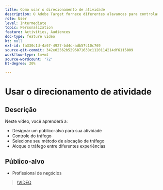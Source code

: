 ```yaml
---
title: Como usar o direcionamento de atividade
description: O Adobe Target fornece diferentes alavancas para controlar as experiências mostradas para públicos diferentes quando uma atividade é ativada. Saiba como controlar quem vê o quê usando públicos e alocação de tráfego.
role: User
level: Intermediate
topic: Personalization
feature: Activities, Audiences
doc-type: feature video
kt: null
exl-id: fa330c1d-4a67-4927-bd4c-adb57c10c769
source-git-commit: 342e02562b5296871638c1120114214df6115809
workflow-type: tm+mt
source-wordcount: '72'
ht-degree: 30%

---
```


# Usar o direcionamento de atividade

## Descrição

Neste vídeo, você aprenderá a:

* Designar um público-alvo para sua atividade
* Controle do tráfego
* Selecione seu método de alocação de tráfego
* Aloque o tráfego entre diferentes experiências

## Público-alvo

* Profissional de negócios

>[!VIDEO](https://video.tv.adobe.com/v/17385/?quality=12)
